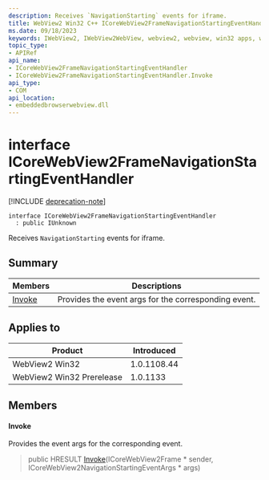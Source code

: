 ```yaml
---
description: Receives `NavigationStarting` events for iframe.
title: WebView2 Win32 C++ ICoreWebView2FrameNavigationStartingEventHandler
ms.date: 09/18/2023
keywords: IWebView2, IWebView2WebView, webview2, webview, win32 apps, win32, edge, ICoreWebView2, ICoreWebView2Controller, browser control, edge html, ICoreWebView2FrameNavigationStartingEventHandler
topic_type: 
- APIRef
api_name:
- ICoreWebView2FrameNavigationStartingEventHandler
- ICoreWebView2FrameNavigationStartingEventHandler.Invoke
api_type:
- COM
api_location:
- embeddedbrowserwebview.dll
---
```


# interface ICoreWebView2FrameNavigationStartingEventHandler

[!INCLUDE [deprecation-note](../includes/deprecation-note.md)]

```
interface ICoreWebView2FrameNavigationStartingEventHandler
  : public IUnknown
```

Receives `NavigationStarting` events for iframe.

## Summary

 Members                        | Descriptions
--------------------------------|---------------------------------------------
[Invoke](#invoke) | Provides the event args for the corresponding event.

## Applies to

Product                         | Introduced
--------------------------------|---------------------------------------------
WebView2 Win32            |    1.0.1108.44
WebView2 Win32 Prerelease |    1.0.1133

## Members

#### Invoke

Provides the event args for the corresponding event.

> public HRESULT [Invoke](#invoke)(ICoreWebView2Frame * sender, ICoreWebView2NavigationStartingEventArgs * args)


